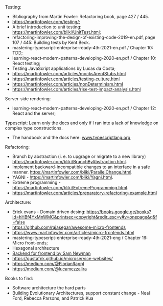 Testing:
- Bibliography from Martin Fowler: Refactoring book, page 427 / 445.
- https://martinfowler.com/testing/;
- A brief introduction to unit testing: https://martinfowler.com/bliki/UnitTest.html;
- refactoring-improving-the-design-of-existing-code-2019-en.pdf, page 107 / 445: Building tests by Kent Beck.
- mastering-typescript-enterprise-ready-4th-2021-en.pdf / Chapter 10: TDD;
- learning-react-modern-patterns-developing-2020-en.pdf / Chapter 10: React testing;
- Testing JavaScript applications by Lucas da Costa;
- https://martinfowler.com/articles/mocksArentStubs.html
- https://martinfowler.com/articles/testing-culture.html
- https://martinfowler.com/articles/nonDeterminism.html
- https://martinfowler.com/articles/rise-test-impact-analysis.html

Server-side rendering:
- learning-react-modern-patterns-developing-2020-en.pdf / Chapter 12: React and the server;

Typescript:
Learn only the docs and only if I ran into a lack of knowledge on complex type constructions.
- The handbook and the docs here: www.typescriptlang.org;

Refactoring:
- Branch by abstraction (i. e. to upgrage or migrate to a new library) https://martinfowler.com/bliki/BranchByAbstraction.html.
- Implement backward-incompatible changes to an interface in a safe manner. https://martinfowler.com/bliki/ParallelChange.html.
- YAGNI - https://martinfowler.com/bliki/Yagni.html.
- Extreme programming - https://martinfowler.com/bliki/ExtremeProgramming.html.
- https://martinfowler.com/articles/preparatory-refactoring-example.html

Architecture:
- Erick evans - Domain driven desing: https://books.google.ge/books?id=hHBf4YxMnWMC&printsec=copyright&redir_esc=y#v=onepage&q&f=false
- https://github.com/rajasegar/awesome-micro-frontends
- https://www.martinfowler.com/articles/micro-frontends.html
- mastering-typescript-enterprise-ready-4th-2021-eng / Chapter 16: Micro front-ends;
- Hexagonal architecture
- [Backend for frontend by Sam Newman](https://samnewman.io/patterns/architectural/bff/)
- https://gustafnk.github.io/microservice-websites/
- https://medium.com/@FlorianRappl
- https://medium.com/@lucamezzalira

Books to find:
- Software architecture the hard parts
- Building Evolutionary Architectures, support constant change - Neal Ford, Rebecca Parsons, and Patrick Kua
